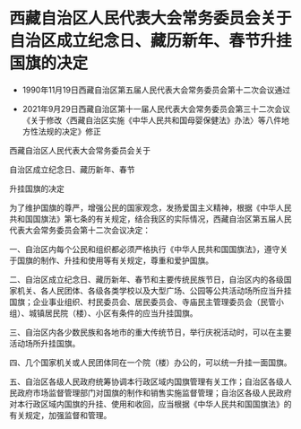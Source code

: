 # 西藏自治区人民代表大会常务委员会关于自治区成立纪念日、藏历新年、春节升挂国旗的决定

- 1990年11月19日西藏自治区第五届人民代表大会常务委员会第十二次会议通过

- 2021年9月29日西藏自治区第十一届人民代表大会常务委员会第三十二次会议《关于修改〈西藏自治区实施《中华人民共和国母婴保健法》办法〉等八件地方性法规的决定》修正

<!-- INFO END -->

西藏自治区人民代表大会常务委员会关于

自治区成立纪念日、藏历新年、春节

升挂国旗的决定

为了维护国旗的尊严，增强公民的国家观念，发扬爱国主义精神，根据《中华人民共和国国旗法》第七条的有关规定，结合我区的实际情况，西藏自治区第五届人民代表大会常务委员会第十二次会议决定：

一、自治区内每个公民和组织都必须严格执行《中华人民共和国国旗法》，遵守关于国旗的制作、升挂和使用等有关规定，尊重和爱护国旗。

二、自治区成立纪念日、藏历新年、春节和主要传统民族节日，自治区内的各级国家机关、各人民团体、各级各类学校以及大型广场、公园等公共活动场所应当升挂国旗；企业事业组织、村民委员会、居民委员会、寺庙民主管理委员会（民管小组）、城镇居民院（楼）、小区有条件的应当升挂国旗。

三、自治区内各少数民族和各地市的重大传统节日，举行庆祝活动时，可以在主要活动场所升挂国旗。

四、几个国家机关或人民团体同在一个院（楼）办公的，可以统一升挂一面国旗。

五、自治区各级人民政府统筹协调本行政区域内国旗管理有关工作；自治区各级人民政府市场监督管理部门对国旗的制作和销售实施监督管理；自治区各级人民政府对本行政区域内国旗的升挂、使用和收回，应当根据《中华人民共和国国旗法》的有关规定，加强监督和管理。

